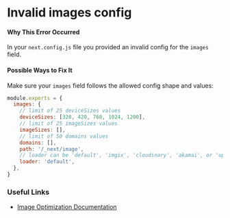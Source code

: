 # Invalid images config

#### Why This Error Occurred

In your `next.config.js` file you provided an invalid config for the `images` field.

#### Possible Ways to Fix It

Make sure your `images` field follows the allowed config shape and values:

```js
module.exports = {
  images: {
    // limit of 25 deviceSizes values
    deviceSizes: [320, 420, 768, 1024, 1200],
    // limit of 25 imageSizes values
    imageSizes: [],
    // limit of 50 domains values
    domains: [],
    path: '/_next/image',
    // loader can be 'default', 'imgix', 'cloudinary', 'akamai', or 'uploadcare'
    loader: 'default',
  },
}
```

### Useful Links

- [Image Optimization Documentation](https://nextjs.org/docs/basic-features/image-optimization)
